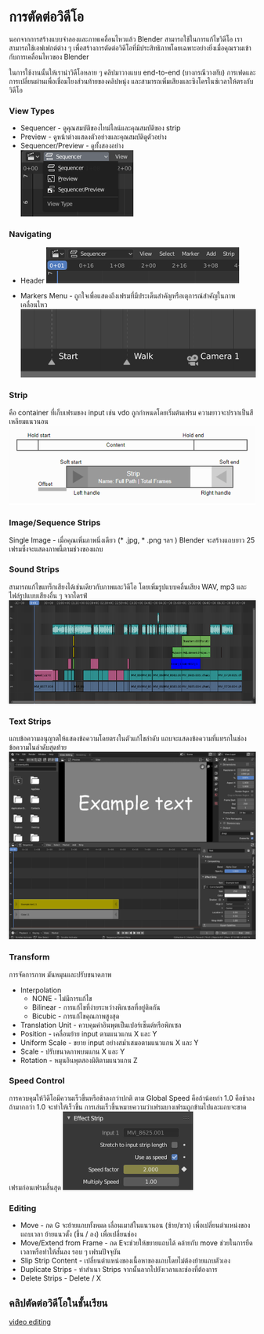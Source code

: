 # การตัดต่อวิดีโอ
  นอกจากการสร้างแบบจำลองและภาพเคลื่อนไหวแล้ว Blender สามารถใช้ในการแก้ไขวิดีโอ เราสามารถใช้เอฟเฟกต์ต่าง ๆ เพื่อสร้างการตัดต่อวิดีโอที่มีประสิทธิภาพโดยเฉพาะอย่างยิ่งเมื่อคุณรวมเข้ากับการเคลื่อนไหวของ Blender
  
  ในการใช้งานนั้นให้เรานำวิดีโอหลาย ๆ คลิปมาวางแบบ end-to-end (บางกรณีวางทับ) การเฟดและการเปลี่ยนผ่านเพื่อเชื่อมโยงส่วนท้ายของคลิปหนุ่ง และสามารถเพิ่มเสียงและซิงโครไนซ์เวลาให้ตรงกับวิดีโอ

### View Types
* Sequencer - ดูคุณสมบัติของไทม์ไลน์และคุณสมบัติของ strip
* Preview - ดูหน้าต่างแสดงตัวอย่างและคุณสมบัติดูตัวอย่าง
* Sequencer/Preview - ดูทั้งสองอย่าง\
![image](images/04.png)

### Navigating
* Header
![image](images/05.png)

* Markers Menu - ถูกใจเพื่อแสดงถึงเฟรมที่มีประเด็นสำคัญหรือเตุการณ์สำคัญในภาพเคลื่อนไหว
![image](images/06.png)

### Strip
  คือ container ที่เก็บเฟรมของ input เช่น vdo ถูกกำหนดโดยเริ่มต้นเฟรม ความยาวจะปรากเป็นสีเหลียมแนวนอน
![image](images/07.png)
### Image/Sequence Strips
  Single Image - เมื่อคุณเพิ่มภาพนิ่งเดียว (* .jpg, * .png ฯลฯ ) Blender จะสร้างแถบยาว 25 เฟรมซึ่งจะแสดงภาพนี้ตามช่วงของแถบ
### Sound Strips
  สามารถแก้ไขแทร็กเสียงได้เช่นเดียวกับภาพและวิดีโอ โดยเพิ่มรูปแบบคลื่นเสียง WAV, mp3 และไฟล์รูปแบบเสียงอื่น ๆ จากไดรฟ์
![image](images/08.png)
### Text Strips
  แถบข้อความอนุญาตให้แสดงข้อความโดยตรงในตัวแก้ไขลำดับ แถบจะแสดงข้อความที่แทรกในช่องข้อความในลำดับสุดท้าย
![image](images/09.png)
### Transform
  การจัดการภาพ มันหมุนและปรับขนาดภาพ
  * Interpolation
    * NONE - ไม่มีการแก้ไข
    * Bilinear - การแก้ไขที่ง่ายระหว่างพิกเซลที่อยู่ติดกัน
    * Bicubic - การแก้ไขคุณภาพสูงสุด
  * Translation Unit - ควบคุมค่าอินพุตเป็นเปอร์เซ็นต์หรือพิกเซล
  * Position - เคลื่อนย้าย input ตามแนวแกน X และ Y
  * Uniform Scale - ขยาย input อย่างสม่ำเสมอตามแนวแกน X และ Y
  * Scale - ปรับขนาดภาพบนแกน X และ Y
  * Rotation - หมุนอินพุตสองมิติตามแนวแกน Z
### Speed Control
  การควบคุมให้วิดีโอมีความเร็วขึ้นหรือช้าลงกว่าปกติ ตาม Global Speed คือถ้าน้อยก่า 1.0 คือช้าลง ถ้ามากกว่า 1.0 จะทำให้เร็วขึ้น การเล่นเร็วขึ้นหมายความว่าเฟรมบางเฟรมถูกข้ามไปและแถบจะขาดเฟรมก่อนเฟรมสิ้นสุด
![image](images/10.png)
### Editing
  * Move - กด G จะย้ายแถบทั้งหมด เลื่อนเมาส์ในแนวนอน (ซ้าย/ขวา) เพื่อเปลี่ยนตำแหน่งของแถบเวลา ย้ายแนวตั้ง (ขึ้น / ลง) เพื่อเปลี่ยนช่อง
  * Move/Extend from Frame - กด Eจะช่วยให้ขยายแถบได้ คล้ายกับ move ช่วยในการยืดเวลาหรือทำให้สั้นลง รอบ ๆ เฟรมปัจจุบัน
  * Slip Strip Content - เปลี่ยนตำแหน่งของเนื้อหาของแถบโดยไม่ต้องย้ายแถบตัวเอง
  * Duplicate Strips - ทำสำเนา Strips จากนั้นลากไปยังเวลาและช่องที่ต้องการ
  * Delete Strips - Delete / X
  
## คลิปตัดต่อวิดีโอในชั้นเรียน
 [video editing](https://youtu.be/F5TusOM1aI4)
